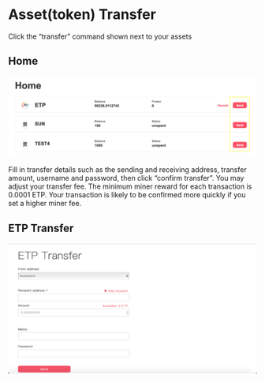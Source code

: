 # Asset(token) Transfer

Click the “transfer” command shown next to your assets

## Home

![Asset Transfer](./img/asset-transfer-button.png)

Fill in transfer details such as the sending and receiving address, transfer amount, username and password, then click “confirm transfer”. You may adjust your transfer fee. The minimum miner reward for each transaction is 0.0001 ETP. Your transaction is likely to be confirmed more quickly if you set a higher miner fee.

## ETP Transfer

![ETP Transfer Form](./img/etp-transfer-form.png)
